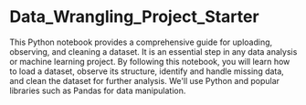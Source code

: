 # Data_Wrangling_Project_Starter

This Python notebook provides a comprehensive guide for uploading, observing, and cleaning a dataset. It is an essential step in any data analysis or machine learning project. By following this notebook, you will learn how to load a dataset, observe its structure, identify and handle missing data, and clean the dataset for further analysis. We'll use Python and popular libraries such as Pandas for data manipulation.
